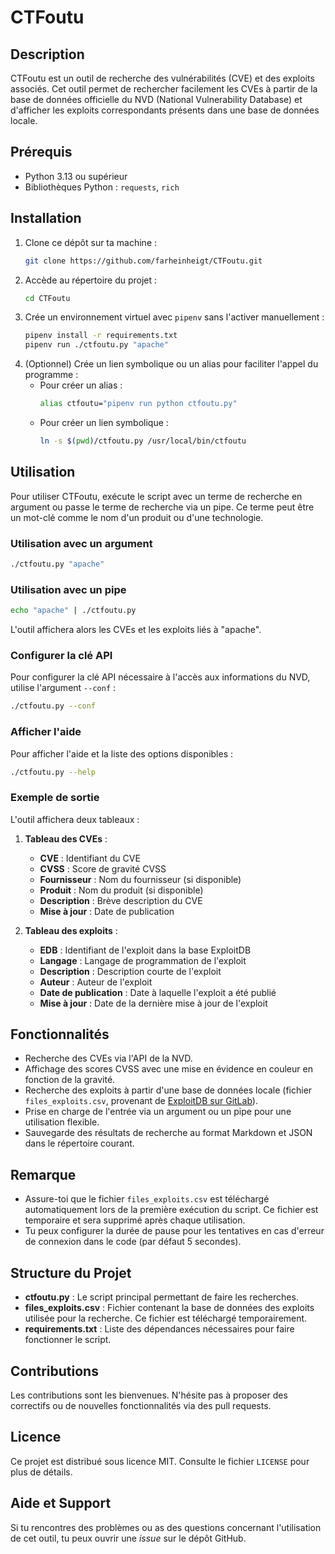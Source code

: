# CTFoutu

## Description

CTFoutu est un outil de recherche des vulnérabilités (CVE) et des exploits associés. Cet outil permet de rechercher facilement les CVEs à partir de la base de données officielle du NVD (National Vulnerability Database) et d'afficher les exploits correspondants présents dans une base de données locale.

## Prérequis

- Python 3.13 ou supérieur
- Bibliothèques Python : `requests`, `rich`

## Installation

1. Clone ce dépôt sur ta machine :
   ```bash
   git clone https://github.com/farheinheigt/CTFoutu.git
   ```
2. Accède au répertoire du projet :
   ```bash
   cd CTFoutu
   ```
3. Crée un environnement virtuel avec `pipenv` sans l'activer manuellement :
   ```bash
   pipenv install -r requirements.txt
   pipenv run ./ctfoutu.py "apache"
   ```
4. (Optionnel) Crée un lien symbolique ou un alias pour faciliter l'appel du programme :
   - Pour créer un alias :
     ```bash
     alias ctfoutu="pipenv run python ctfoutu.py"
     ```
   - Pour créer un lien symbolique :
     ```bash
     ln -s $(pwd)/ctfoutu.py /usr/local/bin/ctfoutu
     ```

## Utilisation

Pour utiliser CTFoutu, exécute le script avec un terme de recherche en argument ou passe le terme de recherche via un pipe. Ce terme peut être un mot-clé comme le nom d'un produit ou d'une technologie.

### Utilisation avec un argument

```bash
./ctfoutu.py "apache"
```

### Utilisation avec un pipe

```bash
echo "apache" | ./ctfoutu.py
```

L'outil affichera alors les CVEs et les exploits liés à "apache".

### Configurer la clé API

Pour configurer la clé API nécessaire à l'accès aux informations du NVD, utilise l'argument `--conf` :

```bash
./ctfoutu.py --conf
```

### Afficher l'aide

Pour afficher l'aide et la liste des options disponibles :

```bash
./ctfoutu.py --help
```


### Exemple de sortie

L'outil affichera deux tableaux :

1. **Tableau des CVEs** :

   - **CVE** : Identifiant du CVE
   - **CVSS** : Score de gravité CVSS
   - **Fournisseur** : Nom du fournisseur (si disponible)
   - **Produit** : Nom du produit (si disponible)
   - **Description** : Brève description du CVE
   - **Mise à jour** : Date de publication

2. **Tableau des exploits** :

   - **EDB** : Identifiant de l'exploit dans la base ExploitDB
   - **Langage** : Langage de programmation de l'exploit
   - **Description** : Description courte de l'exploit
   - **Auteur** : Auteur de l'exploit
   - **Date de publication** : Date à laquelle l'exploit a été publié
   - **Mise à jour** : Date de la dernière mise à jour de l'exploit

## Fonctionnalités

- Recherche des CVEs via l'API de la NVD.
- Affichage des scores CVSS avec une mise en évidence en couleur en fonction de la gravité.
- Recherche des exploits à partir d'une base de données locale (fichier `files_exploits.csv`, provenant de [ExploitDB sur GitLab](https://gitlab.com/exploit-database/exploitdb)).
- Prise en charge de l'entrée via un argument ou un pipe pour une utilisation flexible.
- Sauvegarde des résultats de recherche au format Markdown et JSON dans le répertoire courant.

## Remarque

- Assure-toi que le fichier `files_exploits.csv` est téléchargé automatiquement lors de la première exécution du script. Ce fichier est temporaire et sera supprimé après chaque utilisation.
- Tu peux configurer la durée de pause pour les tentatives en cas d'erreur de connexion dans le code (par défaut 5 secondes).

## Structure du Projet

- **ctfoutu.py** : Le script principal permettant de faire les recherches.
- **files\_exploits.csv** : Fichier contenant la base de données des exploits utilisée pour la recherche. Ce fichier est téléchargé temporairement.
- **requirements.txt** : Liste des dépendances nécessaires pour faire fonctionner le script.

## Contributions

Les contributions sont les bienvenues. N'hésite pas à proposer des correctifs ou de nouvelles fonctionnalités via des pull requests.

## Licence

Ce projet est distribué sous licence MIT. Consulte le fichier `LICENSE` pour plus de détails.

## Aide et Support

Si tu rencontres des problèmes ou as des questions concernant l'utilisation de cet outil, tu peux ouvrir une *issue* sur le dépôt GitHub.
